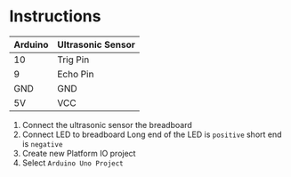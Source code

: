 # Instructions

| Arduino  | Ultrasonic Sensor  |
|---|---|
| 10  | Trig Pin  |
|  9 | Echo Pin  |
| GND  | GND  |
| 5V | VCC |
1. Connect the ultrasonic sensor the breadboard
2. Connect LED to breadboard
Long end of the LED is `positive` short end is `negative`
3. Create new Platform IO project
4. Select `Arduino Uno Project`
